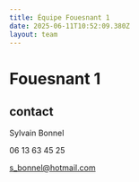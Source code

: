 ```yaml
---
title: Équipe Fouesnant 1
date: 2025-06-11T10:52:09.380Z
layout: team
---
```


# Fouesnant 1

## contact 

Sylvain Bonnel

06 13 63 45 25

s_bonnel@hotmail.com

